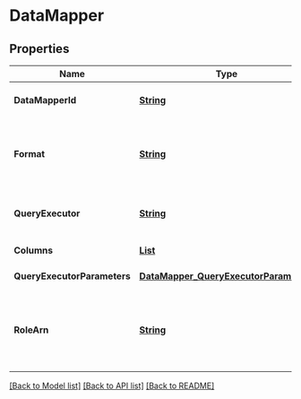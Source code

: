 # DataMapper
## Properties

Name | Type | Description | Notes
------------ | ------------- | ------------- | -------------
**DataMapperId** | [**String**](string.md) | The ID of the data mapper | [optional] [default to null]
**Format** | [**String**](string.md) | The format of the dataset | [optional] [default to parquet] [enum: parquet]
**QueryExecutor** | [**String**](string.md) | The query executor used to query your dataset | [default to null] [enum: athena]
**Columns** | [**List**](string.md) | Columns to query for MatchIds the dataset | [default to null]
**QueryExecutorParameters** | [**DataMapper_QueryExecutorParameters**](DataMapper_QueryExecutorParameters.md) |  | [default to null]
**RoleArn** | [**String**](string.md) | Optional Role ARN to assume when performing operations in S3 for this data mapper. The role must have the exact name &#39;S3F2DeletionTaskRole&#39;. | [optional] [default to null]

[[Back to Model list]](../README.md#documentation-for-models) [[Back to API list]](../README.md#documentation-for-api-endpoints) [[Back to README]](../README.md)

